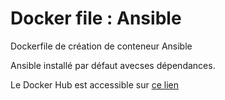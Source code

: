 # Docker file : Ansible

Dockerfile de création de conteneur Ansible

Ansible installé par défaut avecses dépendances.

Le Docker Hub est accessible sur [ce lien](https://hub.docker.com/repository/docker/alexisc73/ansible/general)
